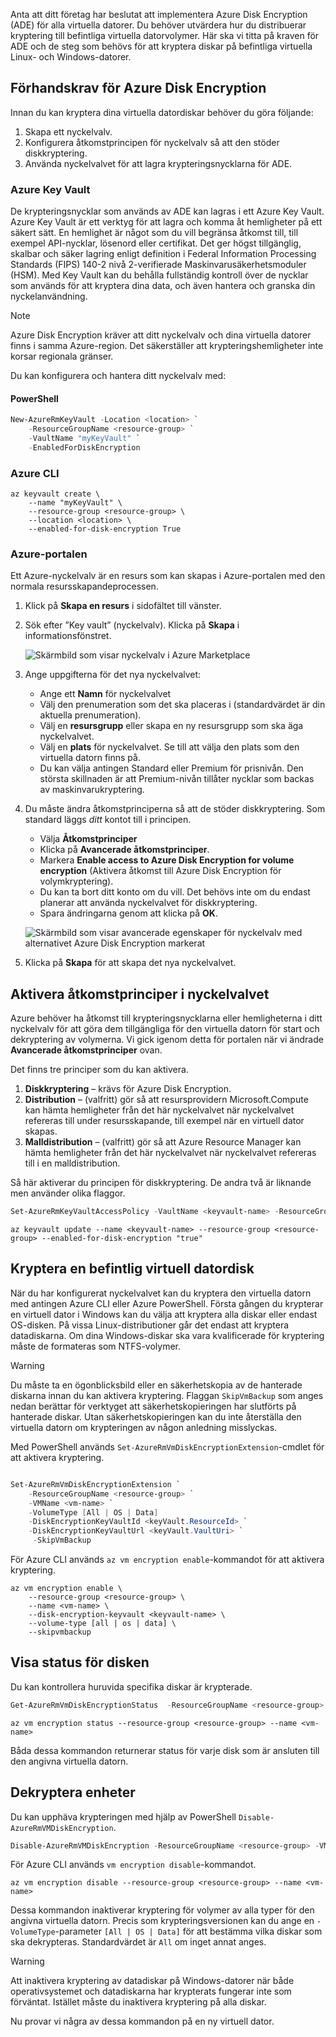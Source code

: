 Anta att ditt företag har beslutat att implementera Azure Disk Encryption (ADE) för alla virtuella datorer. Du behöver utvärdera hur du distribuerar kryptering till befintliga virtuella datorvolymer. Här ska vi titta på kraven för ADE och de steg som behövs för att kryptera diskar på befintliga virtuella Linux- och Windows-datorer.

## <a name="azure-disk-encryption-prerequisites"></a>Förhandskrav för Azure Disk Encryption

Innan du kan kryptera dina virtuella datordiskar behöver du göra följande:

1. Skapa ett nyckelvalv.
1. Konfigurera åtkomstprincipen för nyckelvalv så att den stöder diskkryptering.
1. Använda nyckelvalvet för att lagra krypteringsnycklarna för ADE.

### <a name="azure-key-vault"></a>Azure Key Vault

De krypteringsnycklar som används av ADE kan lagras i ett Azure Key Vault. Azure Key Vault är ett verktyg för att lagra och komma åt hemligheter på ett säkert sätt. En hemlighet är något som du vill begränsa åtkomst till, till exempel API-nycklar, lösenord eller certifikat. Det ger högst tillgänglig, skalbar och säker lagring enligt definition i  Federal Information Processing Standards (FIPS) 140-2 nivå 2-verifierade Maskinvarusäkerhetsmoduler (HSM). Med Key Vault kan du behålla fullständig kontroll över de nycklar som används för att kryptera dina data, och även hantera och granska din nyckelanvändning. 

> [!NOTE]
> Azure Disk Encryption kräver att ditt nyckelvalv och dina virtuella datorer finns i samma Azure-region. Det säkerställer att krypteringshemligheter inte korsar regionala gränser.

Du kan konfigurera och hantera ditt nyckelvalv med:

#### <a name="powershell"></a>PowerShell

```powershell
New-AzureRmKeyVault -Location <location> `
    -ResourceGroupName <resource-group> `
    -VaultName "myKeyVault" `
    -EnabledForDiskEncryption
```

### <a name="azure-cli"></a>Azure CLI

```azurecli
az keyvault create \
    --name "myKeyVault" \
    --resource-group <resource-group> \
    --location <location> \
    --enabled-for-disk-encryption True
```

### <a name="azure-portal"></a>Azure-portalen

Ett Azure-nyckelvalv är en resurs som kan skapas i Azure-portalen med den normala resursskapandeprocessen.

1. Klick på **Skapa en resurs** i sidofältet till vänster.

1. Sök efter ”Key vault” (nyckelvalv). Klicka på **Skapa** i informationsfönstret.

    ![Skärmbild som visar nyckelvalv i Azure Marketplace](../media/3-create-keyvault.png)

1. Ange uppgifterna för det nya nyckelvalvet:
    - Ange ett **Namn** för nyckelvalvet
    - Välj den prenumeration som det ska placeras i (standardvärdet är din aktuella prenumeration).
    - Välj en **resursgrupp** eller skapa en ny resursgrupp som ska äga nyckelvalvet.
    - Välj en **plats** för nyckelvalvet. Se till att välja den plats som den virtuella datorn finns på.
    - Du kan välja antingen Standard eller Premium för prisnivån. Den största skillnaden är att Premium-nivån tillåter nycklar som backas av maskinvarukryptering.

1. Du måste ändra åtkomstprinciperna så att de stöder diskkryptering. Som standard läggs _ditt_ kontot till i principen.
    - Välja **Åtkomstprinciper**
    - Klicka på **Avancerade åtkomstprinciper**.
    - Markera **Enable access to Azure Disk Encryption for volume encryption** (Aktivera åtkomst till Azure Disk Encryption för volymkryptering).
    - Du kan ta bort ditt konto om du vill. Det behövs inte om du endast planerar att använda nyckelvalvet för diskkryptering.
    - Spara ändringarna genom att klicka på **OK**.

    ![Skärmbild som visar avancerade egenskaper för nyckelvalv med alternativet Azure Disk Encryption markerat](../media/3-configure-access-policy.png)

1. Klicka på **Skapa** för att skapa det nya nyckelvalvet.

## <a name="enabling-access-policies-in-the-key-vault"></a>Aktivera åtkomstprinciper i nyckelvalvet
Azure behöver ha åtkomst till krypteringsnycklarna eller hemligheterna i ditt nyckelvalv för att göra dem tillgängliga för den virtuella datorn för start och dekryptering av volymerna. Vi gick igenom detta för portalen när vi ändrade **Avancerade åtkomstprinciper** ovan.

Det finns tre principer som du kan aktivera.
1. **Diskkryptering** – krävs för Azure Disk Encryption.
1. **Distribution** – (valfritt) gör så att resursprovidern Microsoft.Compute kan hämta hemligheter från det här nyckelvalvet när nyckelvalvet refereras till under resursskapande, till exempel när en virtuell dator skapas.
1. **Malldistribution** – (valfritt) gör så att Azure Resource Manager kan hämta hemligheter från det här nyckelvalvet när nyckelvalvet refereras till i en malldistribution.

Så här aktiverar du principen för diskkryptering. De andra två är liknande men använder olika flaggor.

```powershell
Set-AzureRmKeyVaultAccessPolicy -VaultName <keyvault-name> -ResourceGroupName <resource-group> -EnabledForDiskEncryption
```

```azurecli
az keyvault update --name <keyvault-name> --resource-group <resource-group> --enabled-for-disk-encryption "true"
```

## <a name="encrypting-an-existing-vm-disk"></a>Kryptera en befintlig virtuell datordisk

När du har konfigurerat nyckelvalvet kan du kryptera den virtuella datorn med antingen Azure CLI eller Azure PowerShell. Första gången du krypterar en virtuell dator i Windows kan du välja att kryptera alla diskar eller endast OS-disken. På vissa Linux-distributioner går det endast att kryptera datadiskarna. Om dina Windows-diskar ska vara kvalificerade för kryptering måste de formateras som NTFS-volymer.

> [!WARNING]
> Du måste ta en ögonblicksbild eller en säkerhetskopia av de hanterade diskarna innan du kan aktivera kryptering. Flaggan `SkipVmBackup` som anges nedan berättar för verktyget att säkerhetskopieringen har slutförts på hanterade diskar. Utan säkerhetskopieringen kan du inte återställa den virtuella datorn om krypteringen av någon anledning misslyckas.

Med PowerShell används `Set-AzureRmVmDiskEncryptionExtension`-cmdlet för att aktivera kryptering.

```powershell

Set-AzureRmVmDiskEncryptionExtension `
    -ResourceGroupName <resource-group> `
    -VMName <vm-name> `
    -VolumeType [All | OS | Data]
    -DiskEncryptionKeyVaultId <keyVault.ResourceId> `
    -DiskEncryptionKeyVaultUrl <keyVault.VaultUri> `
     -SkipVmBackup
```

För Azure CLI används `az vm encryption enable`-kommandot för att aktivera kryptering.

```azurecli
az vm encryption enable \
    --resource-group <resource-group> \
    --name <vm-name> \
    --disk-encryption-keyvault <keyvault-name> \
    --volume-type [all | os | data] \
    --skipvmbackup
```

## <a name="viewing-the-status-of-the-disk"></a>Visa status för disken

Du kan kontrollera huruvida specifika diskar är krypterade.

```powershell
Get-AzureRmVmDiskEncryptionStatus  -ResourceGroupName <resource-group> -VMName <vm-name>
```

```azurecli
az vm encryption status --resource-group <resource-group> --name <vm-name>
```

Båda dessa kommandon returnerar status för varje disk som är ansluten till den angivna virtuella datorn.

## <a name="decrypting-drives"></a>Dekryptera enheter

Du kan upphäva krypteringen med hjälp av PowerShell `Disable-AzureRmVMDiskEncryption`.

```powershell
Disable-AzureRmVMDiskEncryption -ResourceGroupName <resource-group> -VMName <vm-name>
```

För Azure CLI används `vm encryption disable`-kommandot.

```azurecli
az vm encryption disable --resource-group <resource-group> --name <vm-name>
```

Dessa kommandon inaktiverar kryptering för volymer av alla typer för den angivna virtuella datorn. Precis som krypteringsversionen kan du ange en `-VolumeType`-parameter `[All | OS | Data]` för att bestämma vilka diskar som ska dekrypteras. Standardvärdet är `All` om inget annat anges.

> [!WARNING]
> Att inaktivera kryptering av datadiskar på Windows-datorer när både operativsystemet och datadiskarna har krypterats fungerar inte som förväntat. Istället måste du inaktivera kryptering på alla diskar.

Nu provar vi några av dessa kommandon på en ny virtuell dator.